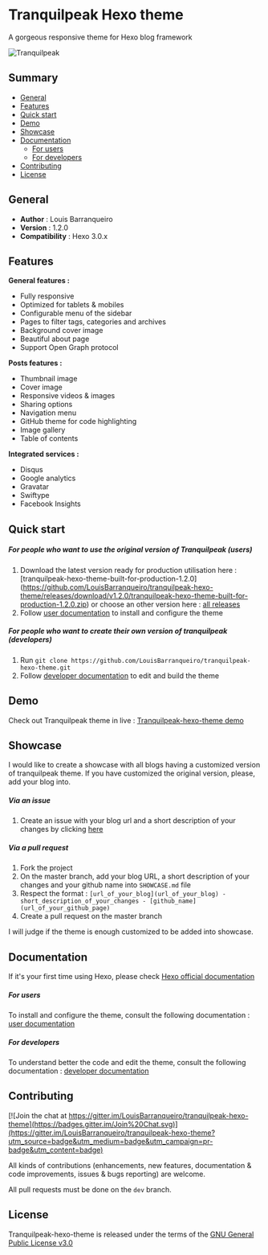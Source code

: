 # Tranquilpeak Hexo theme

A gorgeous responsive theme for Hexo blog framework 

![Tranquilpeak](http://louisbarranqueiro.github.io/tranquilpeak-hexo-theme/2015/06/15/Welcome-to-the-new-Tranquilpeak/tranquilpeak-1.2.0.png)

## Summary ##

- [General](#general)
- [Features](#features)
- [Quick start](#quick-start)
- [Demo](#demo)
- [Showcase](#showcase)
- [Documentation](#documentation)
    * [For users](#for-users)
    * [For developers](#for-developers)
- [Contributing](#contributing)
- [License](#license)

## General ##

- **Author** : Louis Barranqueiro
- **Version** : 1.2.0  
- **Compatibility** : Hexo 3.0.x

## Features ##

**General features :**  
- Fully responsive  
- Optimized for tablets & mobiles  
- Configurable menu of the sidebar  
- Pages to filter tags, categories and archives  
- Background cover image  
- Beautiful about page  
- Support Open Graph protocol  
  
  
**Posts features :**  
- Thumbnail image  
- Cover image  
- Responsive videos & images  
- Sharing options  
- Navigation menu  
- GitHub theme for code highlighting  
- Image gallery  
- Table of contents  
  
  
**Integrated services :**  
- Disqus  
- Google analytics  
- Gravatar  
- Swiftype  
- Facebook Insights  
  
  
## Quick start ##

##### For people who want to use the original version of Tranquilpeak (users) 
1. Download the latest version ready for production utilisation here : [tranquilpeak-hexo-theme-built-for-production-1.2.0]
(https://github.com/LouisBarranqueiro/tranquilpeak-hexo-theme/releases/download/v1.2.0/tranquilpeak-hexo-theme-built-for-production-1.2.0.zip) or choose an other version here : [all releases](https://github.com/LouisBarranqueiro/tranquilpeak-hexo-theme/releases)  
2. Follow [user documentation](https://github.com/LouisBarranqueiro/tranquilpeak-hexo-theme/blob/master/docs/user.md) to install and configure the theme  

##### For people who want to create their own version of tranquilpeak (developers)
1. Run `git clone https://github.com/LouisBarranqueiro/tranquilpeak-hexo-theme.git`  
2. Follow [developer documentation](https://github.com/LouisBarranqueiro/tranquilpeak-hexo-theme/blob/master/docs/developer.md) to edit and build the theme  

## Demo  ##

Check out Tranquilpeak theme in live  : [Tranquilpeak-hexo-theme demo](http://louisbarranqueiro.github.io/tranquilpeak-hexo-theme)

## Showcase ##

I would like to create a showcase with all blogs having a customized version of tranquilpeak theme.
If you have customized the original version, please, add your blog into.

##### Via an issue
1. Create an issue with your blog url and a short description of your changes by clicking [here](https://github.com/LouisBarranqueiro/tranquilpeak-hexo-theme/issues/new?title=Add%20my%20blog%20into%20showcase&body=Hey,%20check%20out%20my%20custom%20version%20of%20Tranquilpeak%20:%0D%0A*%20URL%20:%20%0D%0A*%20Changes%20(short%20description)%20:%20)  

##### Via a pull request
1. Fork the project  
2. On the master branch, add your blog URL, a short description of your changes and your github name into `SHOWCASE.md` file  
3. Respect the format : `[url_of_your_blog](url_of_your_blog) - short_description_of_your_changes - [github_name](url_of_your_github_page)`  
4. Create a pull request on the master branch   

I will judge if the theme is enough customized to be added into showcase.

## Documentation ##

If it's your first time using Hexo, please check [Hexo official documentation](https://hexo.io/docs/)

##### For users 
To install and configure the theme, consult the following documentation : [user documentation](https://github.com/LouisBarranqueiro/tranquilpeak-hexo-theme/blob/master/docs/user.md)  

##### For developers
To understand better the code and edit  the theme, consult the following documentation : [developer documentation](https://github.com/LouisBarranqueiro/tranquilpeak-hexo-theme/blob/master/docs/developer.md)

## Contributing ##

[![Join the chat at https://gitter.im/LouisBarranqueiro/tranquilpeak-hexo-theme](https://badges.gitter.im/Join%20Chat.svg)](https://gitter.im/LouisBarranqueiro/tranquilpeak-hexo-theme?utm_source=badge&utm_medium=badge&utm_campaign=pr-badge&utm_content=badge)

All kinds of contributions (enhancements, new features, documentation & code improvements, issues & bugs reporting) are welcome.

All pull requests must be done on the `dev` branch.

## License ##

Tranquilpeak-hexo-theme is released under the terms of the [GNU General Public License v3.0](https://github.com/LouisBarranqueiro/tranquilpeak-hexo-theme/blob/master/LICENSE)
